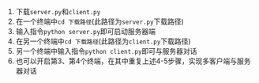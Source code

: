 1. 下载```server.py```和```client.py```
2. 在一个终端中```cd 下载路径```(此路径为```server.py```下载路径)
3. 输入指令```python server.py```即可启动服务器端
4. 在另一个终端中```cd 下载路径```(此路径为```client.py```下载路径)
5. 另一个终端中输入指令```python client.py```即可与服务器对话
6. 也可以开启第3、第4个终端，在其中重复上述4-5步骤，实现多客户端与服务器对话
